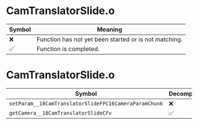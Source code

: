 # CamTranslatorSlide.o
| Symbol | Meaning 
| ------------- | ------------- 
| :x: | Function has not yet been started or is not matching. 
| :white_check_mark: | Function is completed. 


# CamTranslatorSlide.o
| Symbol | Decompiled? |
| ------------- | ------------- |
| `setParam__18CamTranslatorSlideFPC16CameraParamChunk` | :x: |
| `getCamera__18CamTranslatorSlideCFv` | :white_check_mark: |
